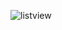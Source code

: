 ![listview](https://user-images.githubusercontent.com/22912941/40280977-db54a990-5c63-11e8-8979-5fbd9a8dcd47.gif)
